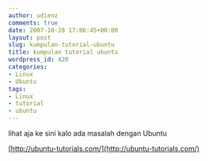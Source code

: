 ```yaml
---
author: udienz
comments: true
date: 2007-10-28 17:06:45+00:00
layout: post
slug: kumpulan-tutorial-ubuntu
title: kumpulan tutorial ubuntu
wordpress_id: 420
categories:
- Linux
- Ubuntu
tags:
- Linux
- tutorial
- ubuntu
---
```


lihat aja ke sini kalo ada masalah dengan Ubuntu

[http://ubuntu-tutorials.com/](http://ubuntu-tutorials.com/)
